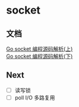 # socket
## 文档
[Go socket 编程源码解析(上)](./doc/Go%20socket%20%E7%BC%96%E7%A8%8B%E6%BA%90%E7%A0%81%E8%A7%A3%E6%9E%90(%E4%B8%8A).md)  
[Go socket 编程源码解析(下)](./doc/Go%20socket%20%E7%BC%96%E7%A8%8B%E6%BA%90%E7%A0%81%E8%A7%A3%E6%9E%90(%E4%B8%8B).md)

## Next
- [ ] 读写锁  
- [ ] poll I/O 多路复用
